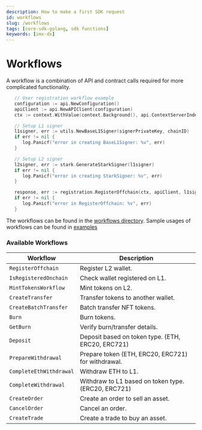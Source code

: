 ```yaml
---
description: How to make a first SDK request
id: workflows
slug: /workflows
tags: [core-sdk-golang, sdk functions]
keywords: [imx-dx]
---
```


# Workflows

A workflow is a combination of API and contract calls required for more complicated functionality.

```go
   // User registration workflow example
   configuration := api.NewConfiguration()
   apiClient := api.NewAPIClient(configuration)
   ctx := context.WithValue(context.Background(), api.ContextServerIndex, config.Sandbox)

   // Setup L1 signer
   l1signer, err := utils.NewBaseL1Signer(signerPrivateKey, chainID)
   if err != nil {
      log.Panicf("error in creating BaseL1Signer: %v", err)
   }

   // Setup L2 signer
   l2signer, err := stark.GenerateStarkSigner(l1signer)
   if err != nil {
      log.Panicf("error in creating StarkSigner: %v", err)
   }

   response, err := registration.RegisterOffchain(ctx, apiClient, l1signer, l2signer, "user@email.com")
   if err != nil {
      log.Panicf("error in RegisterOffchain: %v", err)
   }
```

The workflows can be found in the [workflows directory](https://github.com/immutable/imx-core-sdk-golang/tree/main/src/workflows/).
Sample usages of workflows can be found in [examples](https://github.com/immutable/imx-core-sdk-golang/tree/main/examples/workflows)

### Available Workflows

| Workflow                 | Description                                          |
|--------------------------|------------------------------------------------------|
| `RegisterOffchain`       | Register L2 wallet.                                  |
| `IsRegisteredOnchain`    | Check wallet registered on L1.                       |
| `MintTokensWorkflow`     | Mint tokens on L2.                                   |
| `CreateTransfer`         | Transfer tokens to another wallet.                   |
| `CreateBatchTransfer`    | Batch transfer NFT tokens.                           |
| `Burn`                   | Burn tokens.                                         |
| `GetBurn`                | Verify burn/transfer details.                        |
| `Deposit`                | Deposit based on token type. (ETH, ERC20, ERC721)    |
| `PrepareWithdrawal`      | Prepare token (ETH, ERC20, ERC721) for withdrawal.   |
| `CompleteEthWithdrawal`  | Withdraw ETH to L1.                                  |
| `CompleteWithdrawal`     | Withdraw to L1 based on token type. (ERC20, ERC721)  |
| `CreateOrder`            | Create an order to sell an asset.                    |
| `CancelOrder`            | Cancel an order.                                     |
| `CreateTrade`            | Create a trade to buy an asset.                      |
